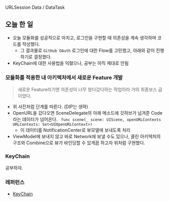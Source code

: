 URLSession Data / DataTask
## 오늘 한 일
- 오늘 모듈화를 성공적으로 마치고, 로그인을 구현할 때 의존성을 계속 생각하며 코드를 작성했다.
    - 그 결과물로 `GitHub OAuth` 로그인에 대한 Flow를 고민했고, 아래와 같이 진행하기로 결정했다.
- KeyChain에 대한 사용법을 익혔으나, 공부는 아직 제대로 안됨

### 모듈화를 적용한 내 아키텍처에서 새로운 Feature 개발
> 새로운 Feature라기엔 의존성이 너무 왔다갔다하는 작업이라 거의 최종보스 급이었다.

- 위 사진처럼 단계를 따른다. (DIP는 생략)
- OpenURL을 갔다오면 SceneDelegate의 아래 메소드에 깃허브가 넘겨준 Code라는 데이터가 넘어온다.
    ` func scene(_ scene: UIScene, openURLContexts URLContexts: Set<UIOpenURLContext>)`
    - 이 데이터를 NotificationCenter로 뷰모델에 보내도록 처리
- ViewModel에 보내지 않고 바로 Network에 보낼 수도 있으나, 클린 아키텍처의 구조와 Combine으로 뷰가 바인딩할 수 있게끔 하고자 위처럼 구현했다.

### KeyChain
공부하자.


### 레퍼런스
- [KeyChain](https://velog.io/@tmdckd232/iOS-Keychain%EC%9D%84-%EC%82%AC%EC%9A%A9%ED%95%B4%EB%B3%B4%EC%9E%90)
